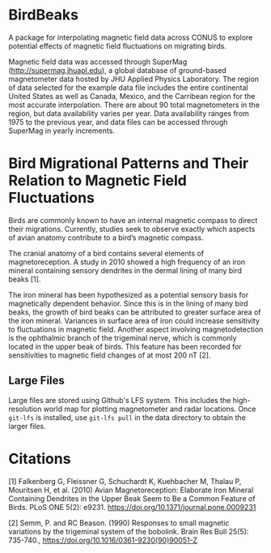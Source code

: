 # BirdBeaks

A package for interpolating magnetic field data across CONUS to explore
potential effects of magnetic field fluctuations on migrating birds. 

Magnetic field data was accessed through SuperMag (http://supermag.jhuapl.edu), a global database of ground-based magnetometer data hosted by JHU Applied Physics Laboratory. The region of data selected for the example data file includes the entire continental United States as well as Canada, Mexico, and the Carribean region for the most accurate interpolation. There are about 90 total magnetometers in the region, but data availability varies per year. Data availability ranges from 1975 to the previous year, and data files can be accessed through SuperMag in yearly increments. 

# Bird Migrational Patterns and Their Relation to Magnetic Field Fluctuations

Birds are commonly known to have an internal magnetic compass to direct their  migrations. 
Currently, studies seek to observe exactly which aspects of avian anatomy contribute to a bird’s magnetic compass.

The cranial anatomy of a bird contains several elements of magnetoreception. A study in 2010 showed a high frequency of an iron mineral containing sensory dendrites in the dermal lining of many bird beaks [1]. 

The iron mineral has been hypothesized as a potential sensory basis for magnetically dependent behavior. Since this is in the lining of many bird beaks, the growth of bird beaks can be attributed to greater surface area of the iron mineral. Variances in surface area of iron could increase sensitivity to fluctuations in magnetic field. Another aspect involving magnetodetection is the ophthalmic branch of the trigeminal nerve, which is commonly located in the upper beak of birds. This feature has been recorded for sensitivities to magnetic field changes of at most 200 nT [2]. 


## Large Files

Large files are stored using Github's LFS system. This includes the high-resolution world map
for plotting magnetometer and radar locations. Once `git-lfs` is installed, use `git-lfs pull` in the
data directory to obtain the larger files.

# Citations

[1] Falkenberg G, Fleissner G, Schuchardt K, Kuehbacher M, Thalau P, Mouritsen H, et al. (2010) Avian Magnetoreception: Elaborate Iron Mineral Containing Dendrites in the Upper Beak Seem to Be a Common Feature of Birds. PLoS ONE 5(2): e9231. https://doi.org/10.1371/journal.pone.0009231

[2] Semm, P. and RC Beason. (1990) Responses to small magnetic variations by the trigeminal system of the bobolink. Brain Res Bull 25(5): 735-740., https://doi.org/10.1016/0361-9230(90)90051-Z

